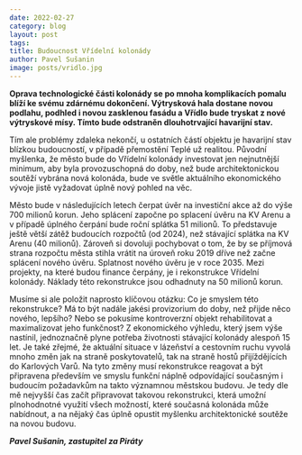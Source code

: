 ```yaml
---
date: 2022-02-27
category: blog
layout: post
tags: 
title: Budoucnost Vřídelní kolonády
author: Pavel Sušanin
image: posts/vridlo.jpg
---
```

**Oprava technologické části kolonády se po mnoha komplikacích pomalu blíží ke svému zdárnému dokončení. Výtrysková hala dostane novou podlahu, podhled i novou zasklenou fasádu a Vřídlo bude tryskat z nové výtryskové mísy. Tímto bude odstraněn dlouhotrvající havarijní stav.**

Tím ale problémy zdaleka nekončí, u ostatních částí objektu je havarijní stav blízkou budoucností, v případě přemostění Teplé už realitou. Původní myšlenka, že město bude do Vřídelní kolonády investovat jen nejnutnější minimum, aby byla provozuschopná do doby, než bude architektonickou soutěží vybrána nová kolonáda, bude ve světle aktuálního ekonomického vývoje jistě vyžadovat úplně nový pohled na věc.

Město bude v následujících letech čerpat úvěr na investiční akce až do výše 700 milionů korun. Jeho splácení započne po splacení úvěru na KV Arenu a v případě úplného čerpání bude roční splátka 51 milionů. To představuje ještě větší zátěž budoucích rozpočtů (od 2024), než stávající splátka na KV Arenu (40 milionů). Zároveň si dovoluji pochybovat o tom, že by se příjmová strana rozpočtu města stihla vrátit na úroveň roku 2019 dříve než začne splácení nového úvěru. Splatnost nového úvěru je v roce 2035. Mezi projekty, na které budou finance čerpány, je i rekonstrukce Vřídelní kolonády. Náklady této rekonstrukce jsou odhadnuty na 50 milionů korun.

Musíme si ale položit naprosto klíčovou otázku: Co je smyslem této rekonstrukce? Má to být nadále jakési provizorium do doby, než přijde něco nového, lepšího? Nebo se pokusíme kontroverzní objekt rehabilitovat a maximalizovat jeho funkčnost? Z ekonomického výhledu, který jsem výše nastínil, jednoznačně plyne potřeba životnosti stávající kolonády alespoň 15 let. Je také zřejmé, že aktuální situace v lázeňství a cestovním ruchu vyvolá mnoho změn jak na straně poskytovatelů, tak na straně hostů přijíždějících do Karlových Varů. Na tyto změny musí rekonstrukce reagovat a být připravena především ve smyslu funkční náplně odpovídající současným i budoucím požadavkům na takto významnou městskou budovu. Je tedy dle mě nejvyšší čas začít připravovat takovou rekonstrukci, která umožní plnohodnotné využití všech možností, které současná kolonáda může nabídnout, a na nějaký čas úplně opustit myšlenku architektonické soutěže na novou budovu.

***Pavel Sušanin, zastupitel za Piráty***
